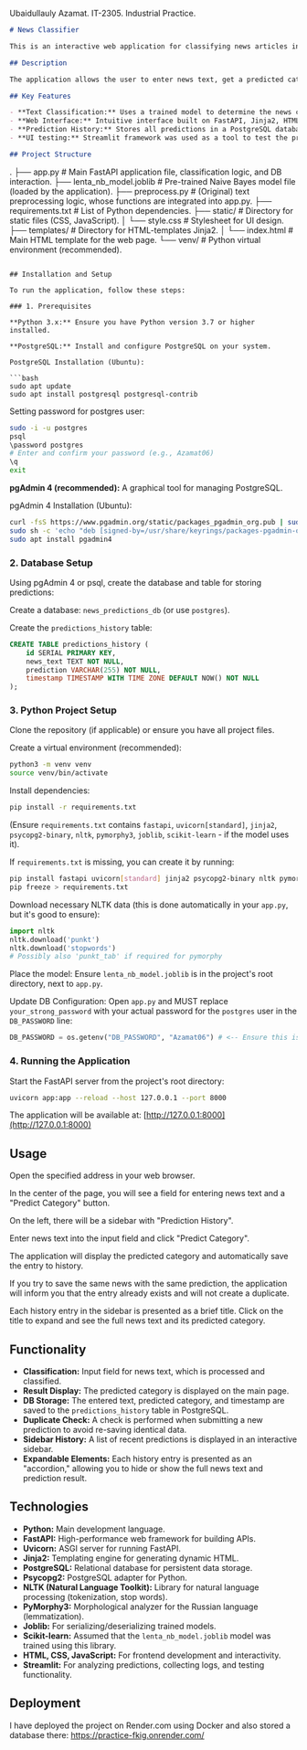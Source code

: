 Ubaidullauly Azamat. IT-2305. Industrial Practice.

```markdown
# News Classifier

This is an interactive web application for classifying news articles into categories using a pre-trained machine learning model. The application is developed with FastAPI for the backend, PostgreSQL for storing prediction history, Jinja2 for rendering HTML templates, and CSS and JavaScript for a dynamic user interface.

## Description

The application allows the user to enter news text, get a predicted category based on a trained Naive Bayes model, and saves each prediction to a database. Previous predictions are displayed in a convenient sidebar with expandable sections for viewing the full news text and result.

## Key Features

- **Text Classification:** Uses a trained model to determine the news category.
- **Web Interface:** Intuitive interface built on FastAPI, Jinja2, HTML, CSS, and JavaScript.
- **Prediction History:** Stores all predictions in a PostgreSQL database.
- **UI testing:** Streamlit framework was used as a tool to test the project for detailed viewing.

## Project Structure

```

.
├── app.py                      # Main FastAPI application file, classification logic, and DB interaction.
├── lenta\_nb\_model.joblib       # Pre-trained Naive Bayes model file (loaded by the application).
├── preprocess.py               # (Original) text preprocessing logic, whose functions are integrated into app.py.
├── requirements.txt            # List of Python dependencies.
├── static/                     # Directory for static files (CSS, JavaScript).
│   └── style.css               # Stylesheet for UI design.
├── templates/                  # Directory for HTML-templates Jinja2.
│   └── index.html              # Main HTML template for the web page.
└── venv/                       # Python virtual environment (recommended).

````

## Installation and Setup

To run the application, follow these steps:

### 1. Prerequisites

**Python 3.x:** Ensure you have Python version 3.7 or higher installed.

**PostgreSQL:** Install and configure PostgreSQL on your system.

PostgreSQL Installation (Ubuntu):

```bash
sudo apt update
sudo apt install postgresql postgresql-contrib
````

Setting password for postgres user:

```bash
sudo -i -u postgres
psql
\password postgres
# Enter and confirm your password (e.g., Azamat06)
\q
exit
```

**pgAdmin 4 (recommended):** A graphical tool for managing PostgreSQL.

pgAdmin 4 Installation (Ubuntu):

```bash
curl -fsS https://www.pgadmin.org/static/packages_pgadmin_org.pub | sudo gpg --dearmor -o /usr/share/keyrings/packages-pgadmin-org.gpg
sudo sh -c 'echo "deb [signed-by=/usr/share/keyrings/packages-pgadmin-org.gpg] https://ftp.postgresql.org/pub/pgadmin/pgadmin4/apt/$(lsb_release -cs) pgadmin4 main" > /etc/apt/sources.list.d/pgadmin4.list && apt update'
sudo apt install pgadmin4
```

### 2. Database Setup

Using pgAdmin 4 or psql, create the database and table for storing predictions:

Create a database: `news_predictions_db` (or use `postgres`).

Create the `predictions_history` table:

```sql
CREATE TABLE predictions_history (
    id SERIAL PRIMARY KEY,
    news_text TEXT NOT NULL,
    prediction VARCHAR(255) NOT NULL,
    timestamp TIMESTAMP WITH TIME ZONE DEFAULT NOW() NOT NULL
);
```

### 3. Python Project Setup

Clone the repository (if applicable) or ensure you have all project files.

Create a virtual environment (recommended):

```bash
python3 -m venv venv
source venv/bin/activate
```

Install dependencies:

```bash
pip install -r requirements.txt
```

(Ensure `requirements.txt` contains `fastapi`, `uvicorn[standard]`, `jinja2`, `psycopg2-binary`, `nltk`, `pymorphy3`, `joblib`, `scikit-learn` - if the model uses it).

If `requirements.txt` is missing, you can create it by running:

```bash
pip install fastapi uvicorn[standard] jinja2 psycopg2-binary nltk pymorphy3 joblib scikit-learn
pip freeze > requirements.txt
```

Download necessary NLTK data (this is done automatically in your `app.py`, but it's good to ensure):

```python
import nltk
nltk.download('punkt')
nltk.download('stopwords')
# Possibly also 'punkt_tab' if required for pymorphy
```

Place the model: Ensure `lenta_nb_model.joblib` is in the project's root directory, next to `app.py`.

Update DB Configuration: Open `app.py` and MUST replace `your_strong_password` with your actual password for the `postgres` user in the `DB_PASSWORD` line:

```python
DB_PASSWORD = os.getenv("DB_PASSWORD", "Azamat06") # <-- Ensure this is your password
```

### 4. Running the Application

Start the FastAPI server from the project's root directory:

```bash
uvicorn app:app --reload --host 127.0.0.1 --port 8000
```

The application will be available at: [http://127.0.0.1:8000](http://127.0.0.1:8000)

## Usage

Open the specified address in your web browser.

In the center of the page, you will see a field for entering news text and a "Predict Category" button.

On the left, there will be a sidebar with "Prediction History".

Enter news text into the input field and click "Predict Category".

The application will display the predicted category and automatically save the entry to history.

If you try to save the same news with the same prediction, the application will inform you that the entry already exists and will not create a duplicate.

Each history entry in the sidebar is presented as a brief title. Click on the title to expand and see the full news text and its predicted category.

## Functionality

* **Classification:** Input field for news text, which is processed and classified.
* **Result Display:** The predicted category is displayed on the main page.
* **DB Storage:** The entered text, predicted category, and timestamp are saved to the `predictions_history` table in PostgreSQL.
* **Duplicate Check:** A check is performed when submitting a new prediction to avoid re-saving identical data.
* **Sidebar History:** A list of recent predictions is displayed in an interactive sidebar.
* **Expandable Elements:** Each history entry is presented as an "accordion," allowing you to hide or show the full news text and prediction result.

## Technologies

* **Python:** Main development language.
* **FastAPI:** High-performance web framework for building APIs.
* **Uvicorn:** ASGI server for running FastAPI.
* **Jinja2:** Templating engine for generating dynamic HTML.
* **PostgreSQL:** Relational database for persistent data storage.
* **Psycopg2:** PostgreSQL adapter for Python.
* **NLTK (Natural Language Toolkit):** Library for natural language processing (tokenization, stop words).
* **PyMorphy3:** Morphological analyzer for the Russian language (lemmatization).
* **Joblib:** For serializing/deserializing trained models.
* **Scikit-learn:** Assumed that the `lenta_nb_model.joblib` model was trained using this library.
* **HTML, CSS, JavaScript:** For frontend development and interactivity.
* **Streamlit:** For analyzing predictions, collecting logs, and testing functionality.

## Deployment

I have deployed the project on Render.com using Docker and also stored a database there: https://practice-fkig.onrender.com/

